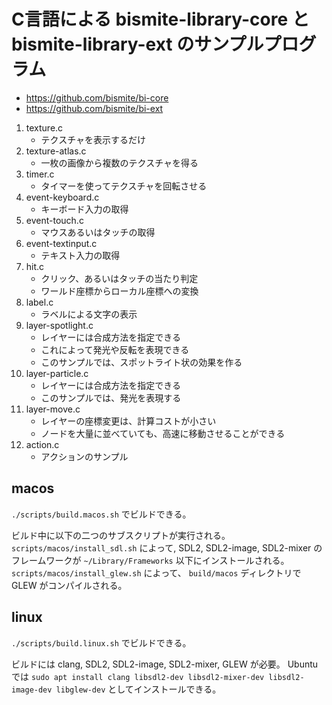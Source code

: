 # C言語による bismite-library-core と bismite-library-ext のサンプルプログラム

- https://github.com/bismite/bi-core
- https://github.com/bismite/bi-ext

1. texture.c
    - テクスチャを表示するだけ
2. texture-atlas.c
    - 一枚の画像から複数のテクスチャを得る
3. timer.c
    - タイマーを使ってテクスチャを回転させる
4. event-keyboard.c
    - キーボード入力の取得
5. event-touch.c
    - マウスあるいはタッチの取得
6. event-textinput.c
    - テキスト入力の取得
7. hit.c
    - クリック、あるいはタッチの当たり判定
    - ワールド座標からローカル座標への変換
8. label.c
    - ラベルによる文字の表示
9. layer-spotlight.c
    - レイヤーには合成方法を指定できる
    - これによって発光や反転を表現できる
    - このサンプルでは、スポットライト状の効果を作る
10. layer-particle.c
    - レイヤーには合成方法を指定できる
    - このサンプルでは、発光を表現する
11. layer-move.c
    - レイヤーの座標変更は、計算コストが小さい
    - ノードを大量に並べていても、高速に移動させることができる
12. action.c
    - アクションのサンプル

## macos

`./scripts/build.macos.sh` でビルドできる。

ビルド中に以下の二つのサブスクリプトが実行される。
`scripts/macos/install_sdl.sh` によって, SDL2, SDL2-image, SDL2-mixer のフレームワークが `~/Library/Frameworks` 以下にインストールされる。
`scripts/macos/install_glew.sh` によって、 `build/macos` ディレクトリで GLEW がコンパイルされる。

## linux

`./scripts/build.linux.sh` でビルドできる。

ビルドには clang, SDL2, SDL2-image, SDL2-mixer, GLEW が必要。
Ubuntuでは `sudo apt install clang libsdl2-dev libsdl2-mixer-dev libsdl2-image-dev libglew-dev` としてインストールできる。

